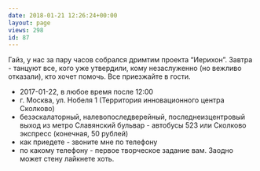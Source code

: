 ```yaml
---
date: 2018-01-21 12:26:24+00:00
layout: page
views: 298
id: 87
---
```


Гайз, у нас за пару часов собрался дримтим проекта “Иерихон”. Завтра - танцуют все, кого уже утвердили, кому незаслуженно (но вежливо отказали), кто хочет помочь. Все приезжайте в гости.

- 2017-01-22, в любое время после 12:00
- г. Москва, ул. Нобеля 1 (Территория инновационного центра Сколково)
- безэскалаторный, налевопоследверейный, последнеизцентровый выход из метро Славянский бульвар - автобусы 523 или Сколково экспресс (конечная, 50 рублей)
 - как приедете - звоните мне по телефону
- по какому телефону - первое творческое задание вам. Заодно может стену лайкнете хоть.


